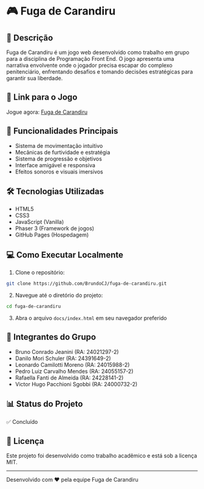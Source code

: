 # 🎮 Fuga de Carandiru

## 📝 Descrição
Fuga de Carandiru é um jogo web desenvolvido como trabalho em grupo para a disciplina de Programação Front End. O jogo apresenta uma narrativa envolvente onde o jogador precisa escapar do complexo penitenciário, enfrentando desafios e tomando decisões estratégicas para garantir sua liberdade.

## 🎯 Link para o Jogo
Jogue agora: [Fuga de Carandiru](https://brundocj.github.io/fuga-de-carandiru/)

## 🎲 Funcionalidades Principais
- Sistema de movimentação intuitivo
- Mecânicas de furtividade e estratégia
- Sistema de progressão e objetivos
- Interface amigável e responsiva
- Efeitos sonoros e visuais imersivos

## 🛠️ Tecnologias Utilizadas
- HTML5
- CSS3
- JavaScript (Vanilla)
- Phaser 3 (Framework de jogos)
- GitHub Pages (Hospedagem)

## 💻 Como Executar Localmente
1. Clone o repositório:
```bash
git clone https://github.com/BrundoCJ/fuga-de-carandiru.git
```

2. Navegue até o diretório do projeto:
```bash
cd fuga-de-carandiru
```

3. Abra o arquivo `docs/index.html` em seu navegador preferido

## 👥 Integrantes do Grupo
- Bruno Conrado Jeanini (RA: 24021297-2)
- Danilo Mori Schuler (RA: 24391649-2)
- Leonardo Camilotti Moreno (RA: 24015988-2)
- Pedro Luiz Carvalho Mendes (RA: 24055157-2)
- Rafaella Fanti de Almeida (RA: 24228141-2)
- Victor Hugo Pacchioni Sgobbi (RA: 24000732-2)

## 📊 Status do Projeto
✅ Concluído

## 📄 Licença
Este projeto foi desenvolvido como trabalho acadêmico e está sob a licença MIT.

---
Desenvolvido com ❤️ pela equipe Fuga de Carandiru 